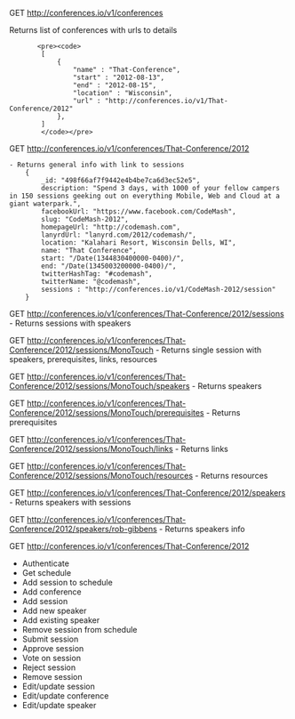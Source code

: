 GET http://conferences.io/v1/conferences

  Returns list of conferences with urls to details
            
           <pre><code>
            [
                {
                    "name" : "That-Conference",
                    "start" : "2012-08-13",
                    "end" : "2012-08-15",
                    "location" : "Wisconsin",
                    "url" : "http://conferences.io/v1/That-Conference/2012"
                },
            ]
            </code></pre>



GET http://conferences.io/v1/conferences/That-Conference/2012
    
    
    - Returns general info with link to sessions
        {
            _id: "498f66af7f9442e4b4be7ca6d3ec52e5",
            description: "Spend 3 days, with 1000 of your fellow campers in 150 sessions geeking out on everything Mobile, Web and Cloud at a giant waterpark.",
            facebookUrl: "https://www.facebook.com/CodeMash",
            slug: "CodeMash-2012",
            homepageUrl: "http://codemash.com",
            lanyrdUrl: "lanyrd.com/2012/codemash/",
            location: "Kalahari Resort, Wisconsin Dells, WI",
            name: "That Conference",
            start: "/Date(1344830400000-0400)/",
            end: "/Date(1345003200000-0400)/",
            twitterHashTag: "#codemash",
            twitterName: "@codemash",
            sessions : "http://conferences.io/v1/CodeMash-2012/session"
        }

GET http://conferences.io/v1/conferences/That-Conference/2012/sessions
    - Returns sessions with speakers

GET http://conferences.io/v1/conferences/That-Conference/2012/sessions/MonoTouch
    - Returns single session with speakers, prerequisites, links, resources

GET http://conferences.io/v1/conferences/That-Conference/2012/sessions/MonoTouch/speakers
    - Returns speakers

GET http://conferences.io/v1/conferences/That-Conference/2012/sessions/MonoTouch/prerequisites
    - Returns prerequisites

GET http://conferences.io/v1/conferences/That-Conference/2012/sessions/MonoTouch/links
    - Returns links

GET http://conferences.io/v1/conferences/That-Conference/2012/sessions/MonoTouch/resources
    - Returns resources

GET http://conferences.io/v1/conferences/That-Conference/2012/speakers
    - Returns speakers with sessions

GET http://conferences.io/v1/conferences/That-Conference/2012/speakers/rob-gibbens
    - Returns speakers info

GET http://conferences.io/v1/conferences/That-Conference/2012

- Authenticate
- Get schedule
- Add session to schedule
- Add conference
- Add session
- Add new speaker
- Add existing speaker
- Remove session from schedule
- Submit session
- Approve session
- Vote on session
- Reject session
- Remove session
- Edit/update session
- Edit/update conference
- Edit/update speaker